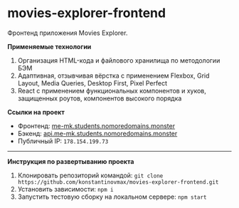 # movies-explorer-frontend

Фронтенд приложения Movies Explorer. 

**Применяемые технологии**
1. Организация HTML-кода и файлового хранилища по методологии БЭМ
2. Адаптивная, отзывчивая вёрстка с применением Flexbox, Grid Layout, Media Queries, Desktop First, Pixel Perfect
3. React с применением функциональных компонентов и хуков, защищенных роутов, компонентов высокого порядка

**Ссылки на проект**
+ Фронтенд: [me-mk.students.nomoredomains.monster](https://me-mk.students.nomoredomains.monster/)
+ Бэкенд: [api.me-mk.students.nomoredomains.monster](https://api.me-mk.students.nomoredomains.monster/)
+ Публичный IP: `178.154.199.73`

---

**Инструкция по развертыванию проекта**
1. Клонировать репозиторий командой: `git clone https://github.com/konstantinovmax/movies-explorer-frontend.git`
2. Установить зависимости: `npm i`
3. Запустить тестовую сборку на локальном сервере: `npm start`
